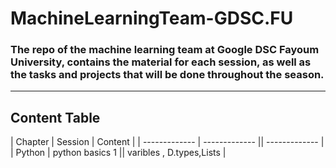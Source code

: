 # MachineLearningTeam-GDSC.FU

### The repo of the machine learning team at Google DSC Fayoum University, contains the material for each session, as well as the tasks and projects that will be done throughout the season.
________________________________________________________________________________________________________________________________
## Content Table 

| Chapter   | Session  | Content |
| ------------- | ------------- || ------------- |
| Python  | python basics 1 || varibles , D.types,Lists |

